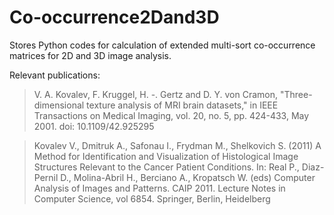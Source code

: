 # Co-occurrence2Dand3D
Stores Python codes for calculation of extended multi-sort co-occurrence matrices for 2D and 3D image analysis.

Relevant publications:
> V. A. Kovalev, F. Kruggel, H. -. Gertz and D. Y. von Cramon, "Three-dimensional texture analysis of MRI brain datasets," in IEEE Transactions on Medical Imaging, vol. 20, no. 5, pp. 424-433, May 2001.
doi: 10.1109/42.925295

> Kovalev V., Dmitruk A., Safonau I., Frydman M., Shelkovich S. (2011) A Method for Identification and Visualization of Histological Image Structures Relevant to the Cancer Patient Conditions. In: Real P., Diaz-Pernil D., Molina-Abril H., Berciano A., Kropatsch W. (eds) Computer Analysis of Images and Patterns. CAIP 2011. Lecture Notes in Computer Science, vol 6854. Springer, Berlin, Heidelberg
